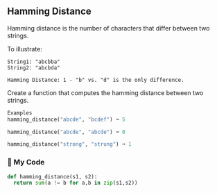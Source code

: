 ## Hamming Distance

Hamming distance is the number of characters that differ between two strings.

To illustrate:
```
String1: "abcbba"
String2: "abcbda"

Hamming Distance: 1 - "b" vs. "d" is the only difference.
```
Create a function that computes the hamming distance between two strings.
```python
Examples
hamming_distance("abcde", "bcdef") ➞ 5

hamming_distance("abcde", "abcde") ➞ 0

hamming_distance("strong", "strung") ➞ 1
```
### :snake: My Code
```python
def hamming_distance(s1, s2):
  return sum(a != b for a,b in zip(s1,s2))
```
